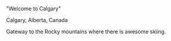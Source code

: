 "Welcome to Calgary"

Calgary, Alberta, Canada

Gateway to the Rocky mountains where there is awesome skiing.
